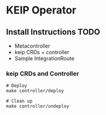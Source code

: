 # KEIP Operator

## Install Instructions TODO
- Metacontroller
- keip CRDs + controller
- Sample IntegrationRoute



### keip CRDs and Controller
```shell
# Deploy
make controller/deploy

# Clean up
make controller/undeploy
```
